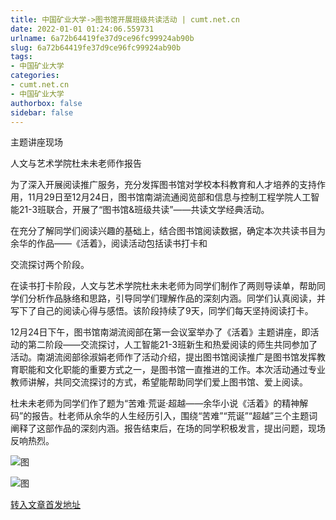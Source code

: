 ```yaml
---
title: 中国矿业大学->图书馆开展班级共读活动 | cumt.net.cn
date: 2022-01-01 01:24:06.559731
urlname: 6a72b64419fe37d9ce96fc99924ab90b
slug: 6a72b64419fe37d9ce96fc99924ab90b
tags: 
- 中国矿业大学
categories:
- cumt.net.cn
- 中国矿业大学
authorbox: false
sidebar: false
---
```

  

主题讲座现场

人文与艺术学院杜未未老师作报告  

为了深入开展阅读推广服务，充分发挥图书馆对学校本科教育和人才培养的支持作用，11月29日至12月24日，图书馆南湖流通阅览部和信息与控制工程学院人工智能21-3班联合，开展了“图书馆&班级共读”——共读文学经典活动。

在充分了解同学们阅读兴趣的基础上，结合图书馆阅读数据，确定本次共读书目为余华的作品——《活着》，阅读活动包括读书打卡和
<!--more-->
交流探讨两个阶段。

在读书打卡阶段，人文与艺术学院杜未未老师为同学们制作了两则导读单，帮助同学们分析作品脉络和思路，引导同学们理解作品的深刻内涵。同学们认真阅读，并写下了自己的阅读心得与感悟。该阶段持续了9天，同学们每天坚持阅读打卡。

12月24日下午，图书馆南湖流阅部在第一会议室举办了《活着》主题讲座，即活动的第二阶段——交流探讨，人工智能21-3班新生和热爱阅读的师生共同参加了活动。南湖流阅部徐淑娟老师作了活动介绍，提出图书馆阅读推广是图书馆发挥教育职能和文化职能的重要方式之一，是图书馆一直推进的工作。本次活动通过专业教师讲解，共同交流探讨的方式，希望能帮助同学们爱上图书馆、爱上阅读。

杜未未老师为同学们作了题为“苦难·荒诞·超越——余华小说《活着》的精神解码”的报告。杜老师从余华的人生经历引入，围绕“苦难”“荒诞”“超越”三个主题词阐释了这部作品的深刻内涵。报告结束后，在场的同学积极发言，提出问题，现场反响热烈。

![图](http://xwzx.cumt.edu.cn/_upload/article/images/04/4e/fa27e9ef4fe89b3231e7545624ca/8edd77dc-0ed4-4652-89a9-13868e3123e2.png)

![图](http://xwzx.cumt.edu.cn/_upload/article/images/04/4e/fa27e9ef4fe89b3231e7545624ca/46d2afb5-39cb-4d96-bd70-a7963f881076.png)

[转入文章首发地址](http://xwzx.cumt.edu.cn/61/4d/c523a614733/page.htm)